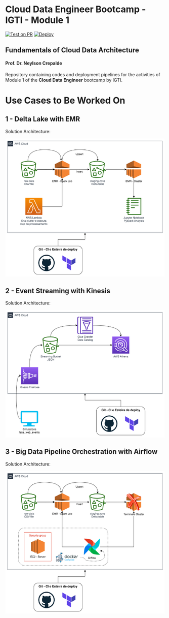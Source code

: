 # Cloud Data Engineer Bootcamp - IGTI - Module 1

[![Test on PR](https://github.com/neylsoncrepalde/edc-mod1-exercise-igti/actions/workflows/test.yaml/badge.svg)](https://github.com/neylsoncrepalde/edc-mod1-exercise-igti/actions/workflows/test.yaml)
[![Deploy](https://github.com/neylsoncrepalde/edc-mod1-exercise-igti/actions/workflows/deploy.yaml/badge.svg)](https://github.com/neylsoncrepalde/edc-mod1-exercise-igti/actions/workflows/deploy.yaml)

## Fundamentals of Cloud Data Architecture

#### Prof. Dr. Neylson Crepalde

Repository containing codes and deployment pipelines for the activities of Module 1 of the **Cloud Data Engineer** bootcamp by IGTI.

# Use Cases to Be Worked On

## 1 - Delta Lake with EMR

Solution Architecture:

![delta](img/edc_mod1_delta.png)

## 2 - Event Streaming with Kinesis

Solution Architecture:

![kinesis](img/edc_mod1_delta-kinesis.png)

## 3 - Big Data Pipeline Orchestration with Airflow

Solution Architecture:

![airflow](img/edc_mod1_delta-airflow.png)










